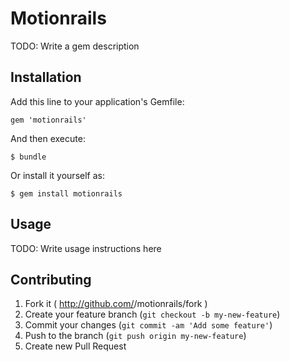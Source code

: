 # Motionrails

TODO: Write a gem description

## Installation

Add this line to your application's Gemfile:

    gem 'motionrails'

And then execute:

    $ bundle

Or install it yourself as:

    $ gem install motionrails

## Usage

TODO: Write usage instructions here

## Contributing

1. Fork it ( http://github.com/<my-github-username>/motionrails/fork )
2. Create your feature branch (`git checkout -b my-new-feature`)
3. Commit your changes (`git commit -am 'Add some feature'`)
4. Push to the branch (`git push origin my-new-feature`)
5. Create new Pull Request

